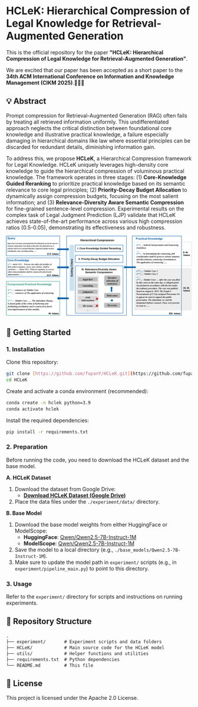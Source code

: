 # HCLeK: Hierarchical Compression of Legal Knowledge for Retrieval-Augmented Generation

This is the official repository for the paper **"HCLeK: Hierarchical Compression of Legal Knowledge for Retrieval-Augmented Generation"**.

We are excited that our paper has been accepted as a short paper to the **34th ACM International Conference on Information and Knowledge Management (CIKM 2025)**.🎉🎉🎉

## 💡 Abstract

Prompt compression for Retrieval-Augmented Generation (RAG) often fails by treating all retrieved information uniformly. This undifferentiated approach neglects the critical distinction between foundational core knowledge and illustrative practical knowledge, a failure especially damaging in hierarchical domains like law where essential principles can be discarded for redundant details, diminishing information gain.

To address this, we propose **HCLeK**, a Hierarchical Compression framework for Legal Knowledge. HCLeK uniquely leverages high-density core knowledge to guide the hierarchical compression of voluminous practical knowledge.
The framework operates in three stages: (1) **Core-Knowledge Guided Reranking** to prioritize practical knowledge based on its semantic relevance to core legal principles; (2) **Priority-Decay Budget Allocation** to dynamically assign compression budgets, focusing on the most salient information; and (3) **Relevance-Diversity Aware Semantic Compression** for fine-grained sentence-level compression.
Experimental results on the complex task of Legal Judgment Prediction (LJP) validate that HCLeK achieves state-of-the-art performance across various high compression ratios (0.5-0.05), demonstrating its effectiveness and robustness.

![HCLeK Framework Overview](./figures/overview_figure.png)

## 🚀 Getting Started
### 1. Installation

Clone this repository:
```bash
git clone [https://github.com/fupanY/HCLeK.git](https://github.com/fupanY/HCLeK.git)
cd HCLeK
```

Create and activate a conda environment (recommended):
```bash
conda create -n hclek python=3.9
conda activate hclek
```

Install the required dependencies:
```bash
pip install -r requirements.txt
```

### 2. Preparation

Before running the code, you need to download the HCLeK dataset and the base model.

**A. HCLeK Dataset**
1.  Download the dataset from Google Drive:
    * **[Download HCLeK Dataset (Google Drive)](https://drive.google.com/drive/folders/1ColYVlACpSRVzoHmYgByOtFtM5i4Y-fO?usp=sharing)**
2.  Place the data files under the `./experiment/data/` directory.

**B. Base Model**
1.  Download the base model weights from either HuggingFace or ModelScope:
    * **HuggingFace**: [Qwen/Qwen2.5-7B-Instruct-1M](https://huggingface.co/Qwen/Qwen2.5-7B-Instruct-1M)
    * **ModelScope**: [Qwen/Qwen2.5-7B-Instruct-1M](https://www.modelscope.cn/models/Qwen/Qwen2.5-7B-Instruct-1M)
2.  Save the model to a local directory (e.g., `./base_models/Qwen2.5-7B-Instruct-1M`).
3.  Make sure to update the model path in `experiment/` scripts (e.g., in `experiment/pipeline_main.py`) to point to this directory.

### 3. Usage
Refer to the `experiment/` directory for scripts and instructions on running experiments.

## 📁 Repository Structure
```
.
├── experiment/       # Experiment scripts and data folders
├── HCLeK/            # Main source code for the HCLeK model
├── utils/            # Helper functions and utilities
├── requirements.txt  # Python dependencies
└── README.md         # This file
```


## 📜 License
This project is licensed under the Apache 2.0 License.